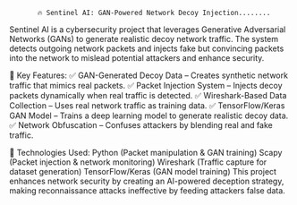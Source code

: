            🔥 Sentinel AI: GAN-Powered Network Decoy Injection........

Sentinel AI is a cybersecurity project that leverages Generative Adversarial Networks (GANs) to generate realistic decoy network traffic. The system detects outgoing network packets and injects fake but convincing packets into the network to mislead potential attackers and enhance security.

🚀 Key Features:
✅ GAN-Generated Decoy Data – Creates synthetic network traffic that mimics real packets.
✅ Packet Injection System – Injects decoy packets dynamically when real traffic is detected.
✅ Wireshark-Based Data Collection – Uses real network traffic as training data.
✅ TensorFlow/Keras GAN Model – Trains a deep learning model to generate realistic decoy data.
✅ Network Obfuscation – Confuses attackers by blending real and fake traffic.

🔧 Technologies Used:
Python (Packet manipulation & GAN training)
Scapy (Packet injection & network monitoring)
Wireshark (Traffic capture for dataset generation)
TensorFlow/Keras (GAN model training)
This project enhances network security by creating an AI-powered deception strategy, making reconnaissance attacks ineffective by feeding attackers false data.
